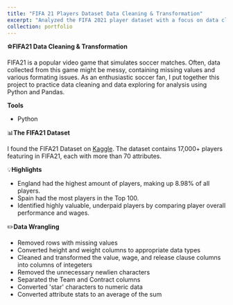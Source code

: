 ```yaml
---
title: "FIFA 21 Players Dataset Data Cleaning & Transformation"
excerpt: "Analyzed the FIFA 2021 player dataset with a focus on data cleaning, transformation, and exploratory data analysis (EDA). This extensive dataset provided in-depth information about football players, encompassing attributes, ratings, positions, and personal details. Through EDA, I delved into player attributes and positions, uncovering valuable insights, including the identification of highly valuable but underpaid players. [View Code on GitHub](https://github.com/tpham16/FIFA-21-Players) <br/><a href='https://github.com/tpham16/FIFA-21-Players'><img src='./images/fifa21.png' width='50%'></a>"
collection: portfolio
---
```


⚽**FIFA21 Data Cleaning & Transformation** 

FIFA21 is a popular video game that simulates soccer matches. Often, data collected from this game might be messy, containing missing values and various formating issues. As an enthusiastic soccer fan, I put together this project to practice data cleaning and data exploring for analysis using Python and Pandas. 

**Tools**
* Python 

📊**The FIFA21 Dataset**

I found the FIFA21 Dataset on [Kaggle](https://www.kaggle.com/datasets/yagunnersya/fifa-21-messy-raw-dataset-for-cleaning-exploring/data). The dataset contains 17,000+ players featuring in FIFA21, each with more than 70 attributes. 

💡**Highlights** 
* England had the highest amount of players, making up 8.98% of all players. 
* Spain had the most players in the Top 100. 
* Identified highly valuable, underpaid players by comparing player overall performance and wages. 

✏️**Data Wrangling**
* Removed rows with missing values
* Converted height and weight columns to appropriate data types
* Cleaned and transformed the value, wage, and release clause columns into columns of integeters
* Removed the unnecessary newlien characters
* Separated the Team and Contract columns
* Converted 'star' characters to numeric data
* Converted attribute stats to an average of the sum 

